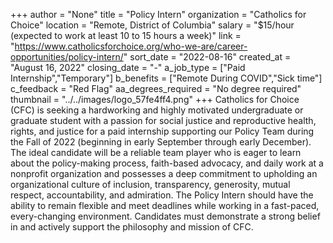 +++
author = "None"
title = "Policy Intern"
organization = "Catholics for Choice"
location = "Remote, District of Columbia"
salary = "$15/hour (expected to work at least 10 to 15 hours a week)"
link = "https://www.catholicsforchoice.org/who-we-are/career-opportunities/policy-intern/"
sort_date = "2022-08-16"
created_at = "August 16, 2022"
closing_date = "-"
a_job_type = ["Paid Internship","Temporary"]
b_benefits = ["Remote During COVID","Sick time"]
c_feedback = "Red Flag"
aa_degrees_required = "No degree required"
thumbnail = "../../images/logo_57fe4ff4.png"
+++
Catholics for Choice (CFC) is seeking a hardworking and highly motivated undergraduate or graduate student with a passion for social justice and reproductive health, rights, and justice for a paid internship supporting our Policy Team during the Fall of 2022 (beginning in early September through early December). The ideal candidate will be a reliable team player who is eager to learn about the policy-making process, faith-based advocacy, and daily work at a nonprofit organization and possesses a deep commitment to upholding an organizational culture of inclusion, transparency, generosity, mutual respect, accountability, and admiration. The Policy Intern should have the ability to remain flexible and meet deadlines while working in a fast-paced, every-changing environment. Candidates must demonstrate a strong belief in and actively support the philosophy and mission of CFC.